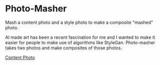 # Photo-Masher
Mash a content photo and a style photo to make a composite "mashed" photo.

AI made art has been a recent fascination for me and I wanted to make it easier for people to make use of algorithms like StyleGan. 
Photo-masher takes two photos and make composites of those photos. 

[Content Photo](/ali-karimiboroujeni.jpg "content photo")
